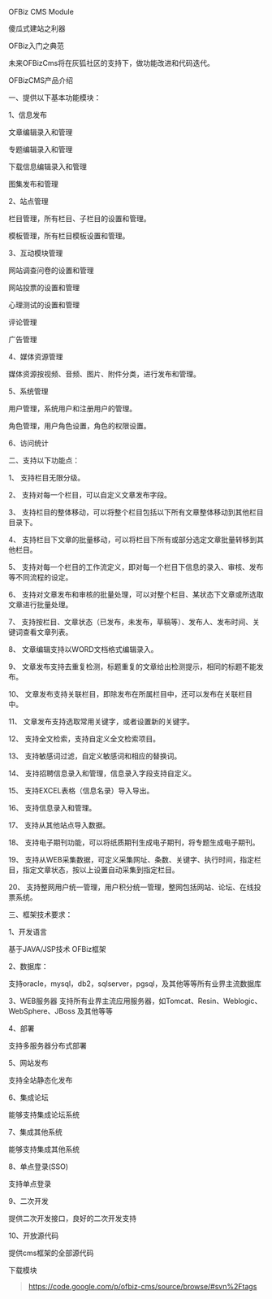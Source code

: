 OFBiz CMS Module

傻瓜式建站之利器

OFBiz入门之典范

未来OFBizCms将在灰狐社区的支持下，做功能改进和代码迭代。


OFBizCMS产品介绍

一、提供以下基本功能模块：

1、信息发布

文章编辑录入和管理

专题编辑录入和管理

下载信息编辑录入和管理

图集发布和管理

2、站点管理

栏目管理，所有栏目、子栏目的设置和管理。

模板管理，所有栏目模板设置和管理。

3、互动模块管理

网站调查问卷的设置和管理

网站投票的设置和管理

心理测试的设置和管理

评论管理

广告管理

4、媒体资源管理

媒体资源按视频、音频、图片、附件分类，进行发布和管理。

5、系统管理

用户管理，系统用户和注册用户的管理。

角色管理，用户角色设置，角色的权限设置。


6、访问统计

二、支持以下功能点：

1、 支持栏目无限分级。

2、 支持对每一个栏目，可以自定义文章发布字段。

3、 支持栏目的整体移动，可以将整个栏目包括以下所有文章整体移动到其他栏目目录下。

4、 支持栏目下文章的批量移动，可以将栏目下所有或部分选定文章批量转移到其他栏目。

5、 支持对每一个栏目的工作流定义，即对每一个栏目下信息的录入、审核、发布等不同流程的设定。

6、 支持对文章发布和审核的批量处理，可以对整个栏目、某状态下文章或所选取文章进行批量处理。

7、 支持按栏目、文章状态（已发布，未发布，草稿等）、发布人、发布时间、关键词查看文章列表。

8、 文章编辑支持以WORD文档格式编辑录入。

9、 文章发布支持去重复检测，标题重复的文章给出检测提示，相同的标题不能发布。

10、 文章发布支持关联栏目，即除发布在所属栏目中，还可以发布在关联栏目中。

11、 文章发布支持选取常用关键字，或者设置新的关键字。

12、 支持全文检索，支持自定义全文检索项目。

13、 支持敏感词过滤，自定义敏感词和相应的替换词。

14、 支持招聘信息录入和管理，信息录入字段支持自定义。

15、 支持EXCEL表格（信息名录）导入导出。

16、 支持信息录入和管理。

17、 支持从其他站点导入数据。

18、 支持电子期刊功能，可以将纸质期刊生成电子期刊，将专题生成电子期刊。

19、 支持从WEB采集数据，可定义采集网址、条数、关键字、执行时间，指定栏目，指定文章状态，按以上设置自动采集到指定栏目。

20、 支持整网用户统一管理，用户积分统一管理，整网包括网站、论坛、在线投票系统。


三、框架技术要求：

1、开发语言

基于JAVA/JSP技术 OFBiz框架

2、数据库：

支持oracle，mysql，db2，sqlserver，pgsql，及其他等等所有业界主流数据库

3、WEB服务器
支持所有业界主流应用服务器，如Tomcat、Resin、Weblogic、WebSphere、JBoss 及其他等等


4、部署

支持多服务器分布式部署

5、网站发布

支持全站静态化发布

6、集成论坛

能够支持集成论坛系统

7、集成其他系统

能够支持集成其他系统

8、单点登录(SSO)

支持单点登录

9、二次开发

提供二次开发接口，良好的二次开发支持

10、开放源代码

提供cms框架的全部源代码



下载模块
> https://code.google.com/p/ofbiz-cms/source/browse/#svn%2Ftags